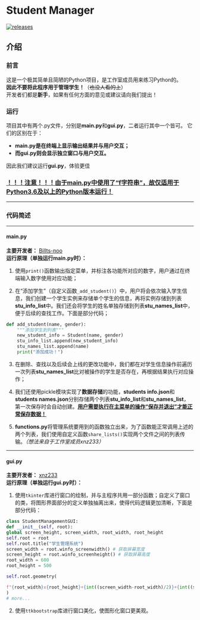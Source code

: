 # Student Manager
[![releases](https://badgen.net/github/release/WisdomTech-Studio/Student-Manager)](https://github.com/WisdomTech-Studio/Student-Manager/releases)
## 介绍
### 前言  
这是一个极其简单且简陋的Python项目，是工作室成员用来练习Python的。  
**因此不要将此程序用于管理学生！**（~~也没人看的上~~）  
开发者们都是**新手**，如果有任何方面的意见或建议请向我们提出！
### 运行  
项目其中有两个.py文件，分别是**main.py**和**gui.py**，二者运行其中一个皆可。  它们的区别在于：  
* **main.py是在终端上显示输出结果并与用户交互；**  
* **而gui.py则会显示独立窗口与用户交互。**  

因此我们建议运行**gui.py**，体验更佳  
### **<u>！！！注意！！！由于main.py中使用了“f字符串”，故仅适用于Python3.6及以上的Python版本运行！</u>**
***
### 代码简述  
***
#### main.py  
**主要开发者：** [Billts-noo](https://github.com/Billts-noo)  
**运行原理（单独运行main.py时）：**  
1. 使用`print()`函数输出指定菜单，并标注各功能所对应的数字，用户通过在终端输入数字使用对应功能；  

2. 在“添加学生”（自定义函数`_add_student()`）中，用户将会依次输入学生信息，我们创建一个学生实例来存储单个学生的信息，再将实例存储到列表**stu_info_list**中。我们还会将学生的姓名单独存储到列表**stu_names_list**中，便于后续的查找工作。下面是部分代码；
```Python
def add_student(name, gender):
    """添加学生到列表"""
    new_student_info = Student(name, gender)
    stu_info_list.append(new_student_info)
    stu_names_list.append(name)
    print("添加成功！")
```
3. 在删除、查找以及后续会上线的更改功能中，我们都在对学生信息操作前遍历一次列表**stu_names_list**比对被操作的学生是否存在，再根据结果执行对应操作；  

4. 我们还使用pickle模块实现了**数据存储**的功能，**students info.json**和**students names.json**分别存储两个列表**stu_info_list**和**stu_names_list**，第一次保存时会自动创建。**<u>用户需要执行在主菜单的操作“保存并退出”才能正常保存数据！</u>**
5. **functions.py**将管理系统要用到的函数独立出来，为了函数能正常调用上述的两个列表，我们使用自定义函数`share_lists()`实现两个文件之间的列表传输。*（想法来自于工作室成员xnz233）*  
***  
#### gui.py
**主要开发者：** [xnz233](https://github.com/xnz233/)  
**运行原理（单独运行gui.py时）：**  
1. 使用`tkinter`库进行窗口的绘制，并与主程序共用一部分函数；自定义了窗口的类，将图形界面部分的定义单独抽离出来，使得代码逻辑更加清晰，下面是部分代码：
```python
class StudentManagementGUI:
def __init__(self, root):
global screen_height, screen_width, root_width, root_height
self.root = root
self.root.title("学生管理系统")
screen_width = root.winfo_screenwidth() # 获取屏幕宽度
screen_height = root.winfo_screenheight() # 获取屏幕高度
root_width = 600
root_height = 500

self.root.geometry(

f"{root_width}x{root_height}+{int((screen_width-root_width)/2)}+{int((screen_height-root_height)/2)}" # 计算窗口位置，使其绘制在屏幕中央
)
# more...
```

2. 使用`ttkbootstrap`库进行窗口美化，使图形化窗口更美观。
